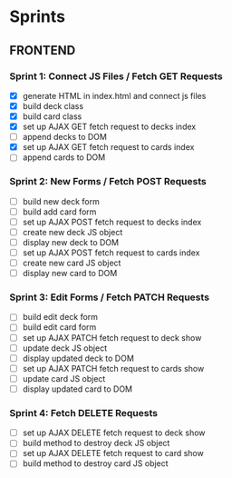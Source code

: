 # Sprints

## FRONTEND

### Sprint 1: Connect JS Files / Fetch GET Requests
- [x] generate HTML in index.html and connect js files
- [x] build deck class
- [x] build card class
- [x] set up AJAX GET fetch request to decks index
- [ ] append decks to DOM
- [x] set up AJAX GET fetch request to cards index
- [ ] append cards to DOM

### Sprint 2: New Forms / Fetch POST Requests
- [ ] build new deck form
- [ ] build add card form
- [ ] set up AJAX POST fetch request to decks index
- [ ] create new deck JS object
- [ ] display new deck to DOM
- [ ] set up AJAX POST fetch request to cards index
- [ ] create new card JS object
- [ ] display new card to DOM

### Sprint 3: Edit Forms / Fetch PATCH Requests
- [ ] build edit deck form
- [ ] build edit card form
- [ ] set up AJAX PATCH fetch request to deck show
- [ ] update deck JS object
- [ ] display updated deck to DOM
- [ ] set up AJAX PATCH fetch request to cards show
- [ ] update card JS object
- [ ] display updated card to DOM

### Sprint 4: Fetch DELETE Requests
- [ ] set up AJAX DELETE fetch request to deck show
- [ ] build method to destroy deck JS object
- [ ] set up AJAX DELETE fetch request to card show
- [ ] build method to destroy card JS object
